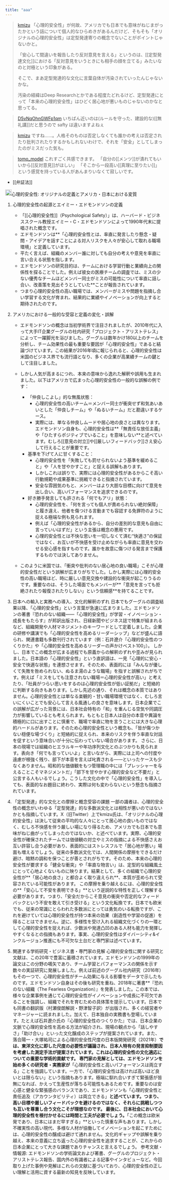```yaml
---
title: "aaa"
---
```


> [kmizu](https://x.com/kmizu/status/1927411255150526878) 「心理的安全性」が何故、アメリカでも日本でも意味がねじまがったかという話について個人的なひらめきがあるんだけど、そもそも「オリジナルの心理的安全性」は定型発達寄りの概念でないことがポイントじゃないかと。
>
>  「安心して間違いを報告したり反対意見を言える」というのは、[[定型発達文化]]における「反対意見をいうときにも相手の顔を立てる」みたいなのと対極という印象がある。
>
>  そこで、まあ定型発達的な文化に言葉自体が汚染されていったんじゃないかな。
>
>  汚染の経緯はDeep Researchとかである程度たどれるけど、定型発達にとって「本来の心理的安全性」はひどく居心地が悪いものじゃないのかなと思ってる。

> [D5vNqOhnGWFp1qm](https://x.com/D5vNqOhnGWFp1qm/status/1927642002356891991) いちばん近いのは(ルールを守った、建設的な)[[無礼講]]だと思うので
>  safty は違いますよねぇ

> [kmizu](https://x.com/kmizu/status/1927662918512017436) ですね……。人格そのものは否定しなくても誰かの考えは否定されたり批判されたりするかもしれないわけで、それを「安全」としてしまったのがミスだった気も。

> [tomo_model](https://x.com/tomo_model/status/1927724998619275523) これすごく共感できます。
>  「自分の[[メンツ]]が潰れてもいいから[[反対意見]]がほしい」
>  「そこから一段高い[[真理に至りたい]]」
>  という感覚を持っている人があんまりいなくて寂しいです。
- [[弁証法]]

<img src='https://scrapbox.io/api/pages/nishio/DR/icon' alt='DR.icon' height="19.5"/>心理的安全性: オリジナルの定義とアメリカ・日本における変質

1. 心理的安全性の起源とエイミー・エドモンドソンの定義
    - 「[[心理的安全性]]（Psychological Safety）」は、ハーバード・ビジネススクール教授エイミー・C・エドモンドソンによって1990年代末に提唱された概念です。
    - エドモンドソンは**「心理的安全性とは、率直に発言したり懸念・疑問・アイデアを話すことによる対人リスクを人々が安心して取れる職場環境」と定義しています。
    - 平たく言えば、組織のメンバー誰に対しても自分の考えや意見を率直に言い合える状態を指します。
    - エドモンドソンの研究目的は、チームにおける学習行動と業績向上の関係性を探ることでした。例えば彼女の医療チームの調査では、ミスの少ない優秀なチームほどメンバー同士がミスの可能性について率直に話し合い、改善策を見出そうとしていた**ことが報告されています。
    - つまり心理的安全性の高い職場では、メンバーがミスや問題を指摘し合い学習する文化が育まれ、結果的に業績やイノベーションが向上すると期待されたのです。

2. アメリカにおける一般的な受容と定義の変化・誤解
    - エドモンドソンの概念は当初学術界で注目されましたが、2010年代に入って大手IT企業グーグルの社内研究「プロジェクト・アリストテレス」によって一躍脚光を浴びました。グーグルは数年かけ180以上のチームを分析し、チーム効果性の最も重要な要因が「心理的安全性」であると結論づけています。この結果が2016年頃に報じられると、心理的安全性は米国のビジネス界でも流行語となり、多くの企業が高業績チームの鍵として注目しました。
    - しかし人気が高まるにつれ、本来の意味から逸れた解釈や誤用も生まれました。以下はアメリカで広まった心理的安全性の一般的な誤解の例です：
        - 「仲良しこよし」的な無風状態：
            - 心理的安全性の高いチーム＝メンバー同士が衝突せず和気あいあいとした「仲良しチーム」や「ぬるいチーム」だと勘違いするケース。
            - 実際には、単なる仲良しムードや居心地の良さとは異なります。エドモンドソン自身も、心理的安全性は**「無責任な放任主義」や「ひたすらポジティブでいること」を意味しない**と述べています。むしろ[[意見の対立]]や[[厳しいフィードバック]]さえ安心して行えることが重要です。
        - 基準を下げて人に甘くすること：
            - 心理的安全性を「失敗しても罰せられないよう基準を緩めること」や「人を甘やかすこと」と捉える誤解もあります。
            - しかしこれは誤りで、実際には心理的安全性があるからこそ高い行動規範や成果基準に挑戦できると指摘されています。
            - 安全な雰囲気のもと、メンバーはより大胆な目標に向けて意見を出し合い、高いパフォーマンスを追求できるのです。
        - 好き勝手発言しても許される「何でもアリ」状態：
            - 心理的安全性を、「何を言っても個人が責められない絶対保障」と履き違え、他者を傷つける言動までも容認する免罪符のように捉える極端な例も見られます。
            - 例えば「心理的安全性があるから、自分の差別的な意見も自由に言っていいはずだ」という主張は概念の悪用です。
            - 心理的安全性とは不快な思いを一切しなくて済む“快適さ”の保証ではなく、お互いが不快感を受け止めながらも率直に意見を交わせる安心感を指すものです。誰かを故意に傷つける発言まで保護するものでは決してありません。

    - このように米国では、「衝突や批判のない居心地の良い職場」こそが心理的安全性だという誤解が広まりがちでした。しかし実際には心理的安全性の高い職場ほど、時に厳しい意見交換や建設的な衝突が起こりうるのです。重要なのは、そうした場面でもメンバーが**「意見を言っても拒絶されたり報復されたりしない」という信頼感**を持てることです。

3. 日本への輸入と実務への導入、文化的解釈のずれ
日本でもグーグルの調査結果以降、「心理的安全性」という言葉が急速に広まりました。エドモンドソンの著書『恐れのない組織――「心理的安全性」が学習・イノベーション・成長をもたらす』が邦訳出版され、日経新聞やビジネス誌で特集が組まれるなど、組織開発や人材マネジメントのキーワードとして定着しました。企業の研修や講演でも「心理的安全性を高めるリーダーシップ」などが盛んに語られ、関連書籍も多数刊行されています（例：石井遼介『心理的安全性のつくりかた』や「心理的安全性を高めるリーダーの声かけベスト100」）。
しかし、日本でこの概念が広まる過程でも原義からの解釈のずれや歪みが見られました。日本語の「心理的安全性」という直訳語は、一見「心理的に安心・安全で快適な状態」を連想させます。そのため、表面的には「みんなが優しくて失敗を咎められない、ぬるま湯のような職場」を指すと誤解されがちです。例えば「ミスをしても注意されない職場＝心理的安全性が高い」と考えたり、「社員がつらい思いをするのは心理的安全性が低い証拠だ」と短絡的に判断する向きもあります。しかし先述の通り、それは概念の本質ではありません。心理的安全性とは単なる楽観的・甘い職場環境ではなく、むしろ言いにくいことでも安心して言える風通しの良さを意味します。日本企業でこの誤解が広がった背景には、日本社会特有の「和」を重んじる空気や同調圧力が影響しているとも考えられます。もともと日本人は自分の本音や異論を積極的に口に出すことに慎重で、職場で率直に物を言うことには大きな心理的ハードルがあります。そのため心理的安全性という概念も、「皆が傷つかない穏便な場づくり」と短絡的に捉えられ、本来のリスクを伴う率直な対話を促すという意味合いが十分に伝わっていない場合があります。
さらに、日本の現場では組織のヒエラルキーや年功序列文化とのぶつかりも見られます。表向き「何でも言っていいよ」と言いながら、実際には上司への忖度や遠慮が根強く残り、部下が本音を言えば叱責される――といったケースも少なくありません。昭和的な価値観をもつ管理職の中には「プレッシャーを与えることこそマネジメントだ」「部下を甘やかす心理的安全など不要だ」と公言する人もいるでしょう。こうした文化の中で「心理的安全性」を導入しても、表面的なお題目に終わり、実際は何も変わらないという懸念も指摘されています。

4. 「定型発達」的な文化との摩擦と概念受容の課題
一部の識者は、心理的安全性の概念がいわゆる「定型発達」的な多数派文化とは相性が悪いのではないかとも指摘しています。X（旧Twitter）上でkmizu氏は、「オリジナルの心理的安全性」は決して従来の平均的な人々にとって居心地の良いものではなく、むしろ不快感を伴う厳しい場になり得るため、アメリカでも日本でも意味がねじ曲がってしまったのではないか、と述べています。実際、心理的安全性が確保されたチームでは価値観の対立やミスの指摘による不快感さえお互い許容し合う必要があり、表面的にはストレスフルで「居心地が悪い」場面も増えるでしょう。従来の多数派文化では、人間関係の摩擦をできるだけ避け、暗黙の調和を保つことが善とされがちです。そのため、本来の心理的安全性が要求する「健全な衝突」や「率直な物言い」は、定型的な組織風土にとって心地よくないものに映ります。結果として、多くの組織で心理的安全性が**「居心地の良さ」と都合よく取り違えられ**、本質が歪められて受容されている可能性があります。
この摩擦を乗り越えるには、心理的安全性の**「安心して不安を表明できる」**という逆説的な特性を正しく理解する必要があります。つまり、「安全だからこそ意見の衝突や否定的なフィードバックという不安を敢えて引き受ける」という文化転換です。日本でも欧米でも、従来の常識にとらわれた多数派にとっては勇気のいる転換ですが、これを避けていては心理的安全性が持つ本来の効果（創造性や学習の促進）を得ることはできません。逆に、多様性を受け入れる組織文化づくりの一環として心理的安全性を捉えれば、少数派や発達凸凹のある人材も能力を発揮しやすくなるとの指摘もあります。事実、心理的安全性はダイバーシティ&インクルージョン推進にも不可欠な土台だと専門家は述べています。

5. 関連する学術研究・ビジネス書・専門家の見解
心理的安全性に関する研究と文献は、この20年で豊富に蓄積されています。エドモンドソンの1999年の論文はこの分野の嚆矢であり、チーム学習とパフォーマンスの関係を示す数々の実証研究に発展しました。例えば前述のグーグル社内研究（2016年）もその一つで、心理的安全性がチーム効果に与える影響をデータで示したものです。エドモンドソン自身はその後も研究を重ね、2018年に著書**『恐れのない組織（The Fearless Organization）』を発表しました。この本では、様々な企業事例を通じて心理的安全性がイノベーションや成長に不可欠であることを強調し、組織でそれを育むための具体策を提示しています。日本でも同書の翻訳版（村瀬俊朗解説・野津智子訳）が出版され、多くの経営者やマネージャーに読まれました。加えて、日本独自の実務書も登場しています。たとえば石井遼介氏の『心理的安全性のつくりかた』では、日本企業の文脈で心理的安全性を高める方法が紹介され、現場の観点から「話しやすさ」「助け合い」といった文化醸成のステップが提案されています。また、落合陽一・大塚祐司による心理的安全性尺度の日本版開発研究（2021年）**では、東洋文化に即した尺度の必要性が議論され、日本人特有の発言抑制要因を考慮した測定手法が提案されています。これは心理的安全性の文化適応についての重要な学術的貢献です。
専門家の見解としては、エドモンドソンを始め多くの研究者・実務家が**「心理的安全性と高いパフォーマンスは両立する」ことを強調しています。一方で、「心理的安全性は高ければ高いほど良いとは限らない」という指摘もあります。極端に馴れ合いすぎて緊張感が皆無になれば、かえって生産性が落ちる可能性もあるためです。重要なのは安心感と健全な緊張感のバランスであり、エドモンドソンも「心理的安全性と責任追及（アカウンタビリティ）は両立できる」**と述べています。つまり、高い目標や厳しいフィードバックを避けるのではなく、それらに挑戦しつつも互いを尊重し合う文化こそが理想なのです。
最後に、日本社会において心理的安全性を根付かせるには時間と工夫が必要でしょう。**「この概念は欧米発であり、日本にはまだ早すぎる」**といった慎重な声もあります。しかし不確実性の高い現代、多様な人材が協働してイノベーションを起こすためには、心理的安全性の醸成は避けて通れません。文化的ギャップや誤解を乗り越え、本来の意義に立ち返った心理的安全性を追求することが、これからの日本企業にとって大きな課題でありチャンスと言えるでしょう。
参考文献・情報源: エドモンドソンの学術論文および著書、グーグルのプロジェクト・アリストテレス報告、国内外の有識者による記事やインタビューなど。今回取り上げた事例や見解はこれらの文献に基づいており、心理的安全性の正しい理解と活用に資する最新の知見を反映しています。
